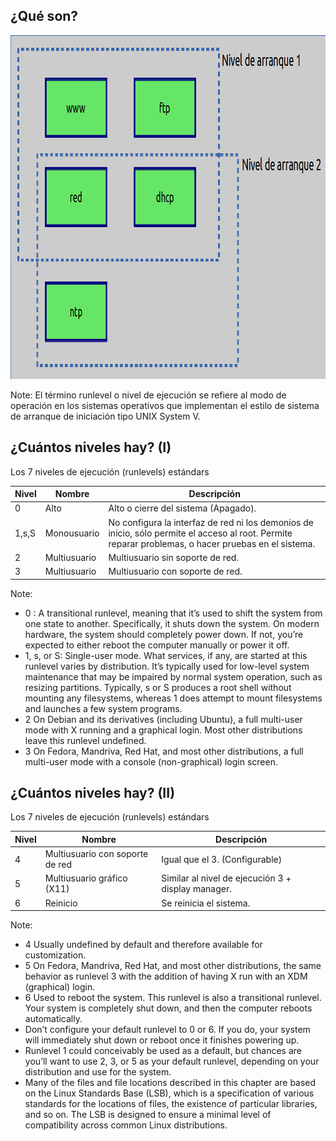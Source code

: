 ## ¿Qué son?

<a class="fancybox" href="img/nivel_de_arranque.png" data-fancybox-group="gallery" title="Nivel de arranque">
<img height="550px" src="img/nivel_de_arranque.png" alt="Niveles de arranque">
</a>

Note:
El término runlevel o nivel de ejecución se refiere al modo de operación en los sistemas operativos que implementan el estilo de sistema de arranque de iniciación tipo UNIX System V.



## ¿Cuántos niveles hay? (I)

Los 7 niveles de ejecución (runlevels) estándars

<div class="table-responsive">
  <table class="table table-hover table-condensed table-bordered">
    <thead>
    <tr>
    <th>Nivel</th>
    <th>Nombre</th>
    <th>Descripción</th>
    </tr>
    </thead>
    <tbody>
    <tr>
    <td>0</td>
    <td>Alto</td>
    <td>Alto o cierre del sistema (Apagado).</td>
    </tr>
    <tr>
    <td>1,s,S</td>
    <td>Monousuario</td>
    <td>No configura la interfaz de red ni los demonios de inicio, sólo permite el acceso al root. Permite reparar problemas, o hacer pruebas en el sistema.</td>
    </tr>
    <tr>
    <td>2</td>
    <td>Multiusuario</td>
    <td>Multiusuario sin soporte de red.</td>
    </tr>
    <tr>
    <td>3</td>
    <td>Multiusuario</td>
    <td>Multiusuario con soporte de red.</td>
    </tr>
    </tbody>
  </table>
</div>

Note:
* 0 : A transitional runlevel, meaning that it’s used to shift the system from one state to another. Specifically, it shuts down the system. On modern hardware, the system should completely power down. If not, you’re expected to either reboot the computer manually or power it off.
* 1, s, or S:  Single-user mode. What services, if any, are started at this runlevel varies by distribution. It’s typically used for low-level system maintenance that may be impaired by normal system operation, such as resizing partitions. Typically, s or S produces a root shell without mounting any filesystems, whereas 1 does attempt to mount filesystems and launches a few system programs.
* 2 On Debian and its derivatives (including Ubuntu), a full multi-user mode with X running and a graphical login. Most other distributions leave this runlevel undefined.
* 3 On Fedora, Mandriva, Red Hat, and most other distributions, a full multi-user mode with a console (non-graphical) login screen.



## ¿Cuántos niveles hay? (II)

Los 7 niveles de ejecución (runlevels) estándars

<div class="table-responsive">
  <table class="table table-hover table-condensed table-bordered">
<thead>
<tr>
<th>Nivel</th>
<th>Nombre</th>
<th>Descripción</th>
</tr>
</thead>
<tbody>
<tr>
<td>4</td>
<td>Multiusuario con soporte de red</td>
<td>Igual que el 3. (Configurable)</td>
</tr>
<tr>
<td>5</td>
<td>Multiusuario gráfico (X11)</td>
<td>Similar al nivel de ejecución 3 + display manager.</td>
</tr>
<tr>
<td>6</td>
<td>Reinicio</td>
<td>Se reinicia el sistema.</td>
</tr>
</tbody>
</table>
</div>

Note:

* 4 Usually undefined by default and therefore available for customization.
* 5 On Fedora, Mandriva, Red Hat, and most other distributions, the same behavior as runlevel 3 with the addition of having X run with an XDM (graphical) login.
* 6 Used to reboot the system. This runlevel is also a transitional runlevel. Your system is completely shut down, and then the computer reboots automatically.
* Don’t configure your default runlevel to 0 or 6. If you do, your system will immediately shut down or reboot once it finishes powering up.
* Runlevel 1 could conceivably be used as a default, but chances are you’ll want to use 2, 3, or 5 as your default runlevel, depending on your distribution and use for the system.
* Many of the files and file locations described in this chapter are based on the Linux Standards Base (LSB), which is a specification of various standards for the locations of files, the existence of particular libraries, and so on. The LSB is designed to ensure a minimal level of compatibility across common Linux distributions.
